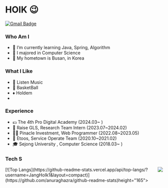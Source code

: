 # HOIK 😉
[![Gmail Badge](https://img.shields.io/badge/Gmail-D14836?style=flat&logo=Gmail&logoColor=white)](mailto:bluesky2915@gmail.com)


### Who Am I
- 🌱 I’m currently learning Java, Spring, Algorithm
- 🥇 I majored in Computer Science
- 🚅 My hometown is Busan, in Korea

### What I Like
- 🎵 Listen Music
- 🏀 BasketBall
- ♦️ Holdem
- 
### Experience
- 💵 The 4th Pro Digital Academy (2024.03~ )
- 📄 Raise GLS, Research Team Intern (2023.07~2024.02)
- 🧑‍💻 Pinacle Investment, Web Programmer (2022.08~2023.05) 
- 🏢 Etoos, Service Operate Team (2020.10~2021.02)
- 🎓 Sejong University , Computer Science (2018.03~ )

### Tech S





<img align='right' src="http://mazassumnida.wtf/api/v2/generate_badge?boj=wkdghdlr1">
[![Top Langs](https://github-readme-stats.vercel.app/api/top-langs/?username=JangHoIk1&layout=compact)](https://github.com/anuraghazra/github-readme-stats)height="165">


